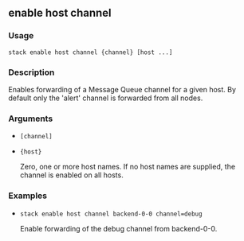 ## enable host channel

### Usage

`stack enable host channel {channel} [host ...]`

### Description

Enables forwarding of a Message Queue channel for a given
        host.  By default only the 'alert' channel is forwarded from
        all nodes.

### Arguments

* `[channel]`
* `{host}`

   Zero, one or more host names. If no host names are supplied, the
        channel is enabled on all hosts.


### Examples

* `stack enable host channel backend-0-0 channel=debug`

   Enable forwarding of the debug channel from backend-0-0.



